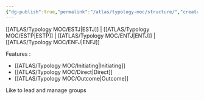 ```yaml
---
{"dg-publish":true,"permalink":"/atlas/typology-moc/structure/","created":"","updated":""}
---
```



[[ATLAS/Typology MOC/ESTJ\|ESTJ]] | [[ATLAS/Typology MOC/ESTP\|ESTP]] | [[ATLAS/Typology MOC/ENTJ\|ENTJ]] | [[ATLAS/Typology MOC/ENFJ\|ENFJ]]

Features : 
- [[ATLAS/Typology MOC/Initiating\|Initiating]]
- [[ATLAS/Typology MOC/Direct\|Direct]]
- [[ATLAS/Typology MOC/Outcome\|Outcome]]

Like to lead and manage groups
